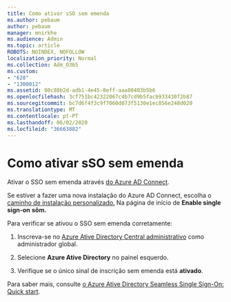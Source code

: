 ```yaml
---
title: Como ativar sSO sem emenda
ms.author: pebaum
author: pebaum
manager: mnirkhe
ms.audience: Admin
ms.topic: article
ROBOTS: NOINDEX, NOFOLLOW
localization_priority: Normal
ms.collection: Adm_O365
ms.custom:
- "628"
- "1300012"
ms.assetid: 80c88b2d-adb1-4e45-8eff-aaa80403b5b6
ms.openlocfilehash: 3cf751bc42322067c4b7cd9b5facb933430f2b87
ms.sourcegitcommit: bc7d6f4f3c9f7060d073f5130e1ec856e248d020
ms.translationtype: MT
ms.contentlocale: pt-PT
ms.lasthandoff: 06/02/2020
ms.locfileid: "36663882"
---
```

# <a name="how-to-enable-seamless-sso"></a>Como ativar sSO sem emenda

Ativar o SSO sem emenda através [do Azure AD Connect](https://docs.microsoft.com/azure/active-directory/connect/active-directory-aadconnect).
  
Se estiver a fazer uma nova instalação do Azure AD Connect, escolha o [caminho de instalação personalizado.](https://docs.microsoft.com/azure/active-directory/connect/active-directory-aadconnect-get-started-custom) Na página de início de **Enable single sign-on** **sôm.**
  
Para verificar se ativou o SSO sem emenda corretamente:
  
1. Inscreva-se no [Azure Ative Directory Central administrativo](https://aad.portal.azure.com) como administrador global.

2. Selecione **Azure Ative Directory** no painel esquerdo.

3. Verifique se o único sinal de inscrição sem emenda está **ativado**.

Para saber mais, consulte [o Azure Ative Directory Seamless Single Sign-On: Quick start](https://docs.microsoft.com/azure/active-directory/connect/active-directory-aadconnect-sso-quick-start).
  